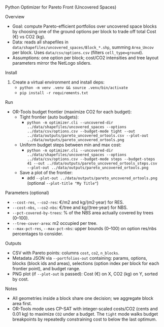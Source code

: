 Python Optimizer for Pareto Front (Uncovered Spaces)

Overview
- Goal: compute Pareto-efficient portfolios over uncovered space blocks by choosing one of the ground options per block to trade off total Cost (€) vs CO2 (kg).
- Data: reads all shapefiles in `data/shapefiles/uncovered_spaces/Block_*.shp`, summing `Area_Uncov` per block. Uses `data/csv/options.csv` (filters `cell_type=ground`).
- Assumptions: one option per block; cost/CO2 intensities and tree layout parameters mirror the NetLogo sliders.

Install
1) Create a virtual environment and install deps:
   - `python -m venv .venv && source .venv/bin/activate`
   - `pip install -r requirements.txt`

Run
- OR-Tools budget frontier (maximize CO2 for each budget):
  - Tight frontier (auto budgets):
    - `python -m optimizer.cli --uncovered-dir ../data/shapefiles/uncovered_spaces --options ../data/csv/options.csv --budget-mode tight --out ../data/outputs/pareto_uncovered_ortools.csv --plot-out ../data/outputs/pareto_uncovered_ortools.png`
  - Uniform budget steps between min and max cost:
    - `python -m optimizer.cli --uncovered-dir ../data/shapefiles/uncovered_spaces --options ../data/csv/options.csv --budget-mode steps --budget-steps 41 --out ../data/outputs/pareto_uncovered_ortools_steps.csv  --plot-out ../data/outputs/pareto_uncovered_ortools.png`
  - Save a plot of the frontier:
    - add `--plot-out ../data/outputs/pareto_uncovered_ortools.png` (optional `--plot-title "My Title"`)
  

Parameters (optional)
- `--cost-res`, `--co2-res`: €/m2 and kg/(m2·year) for RES.
- `--cost-nbs`, `--co2-nbs`: €/tree and kg/(tree·year) for NBS.
- `--pct-covered-by-trees`: % of the NBS area actually covered by trees (0–100).
- `--tree-cover-area`: m2 occupied per tree.
- `--max-pct-res`, `--max-pct-nbs`: upper bounds (0–100) on option res/nbs percentages to consider.

Outputs
- CSV with Pareto points: columns `cost`, `co2`, `n_blocks`.
- Metadata JSON via `--portfolios-out` containing: params, options, blocks (block ids and areas), selections (option index per block for each frontier point), and budget range.
 - PNG plot (if `--plot-out` is passed): Cost (€) on X, CO2 (kg) on Y, sorted by cost.

Notes
- All geometries inside a block share one decision; we aggregate block area first.
- OR-Tools mode uses CP-SAT with integer-scaled costs/CO2 (cents and 0.01 kg) to maximize `CO2` under a budget. The `tight` mode walks budget breakpoints by repeatedly constraining cost to below the last optimum.
